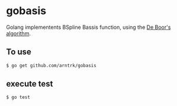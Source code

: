 # gobasis

Golang implementents BSpline Bassis function, using the 
[De Boor's algorithm](https://en.wikipedia.org/wiki/De_Boor%27s_algorithm).


## To use  

```bash
$ go get github.com/arntrk/gobasis
```

## execute test

```bash
$ go test
```

